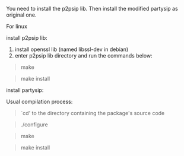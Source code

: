 You need to install the p2psip lib. Then install the modified partysip as original one.

For linux

install  p2psip lib:
  1. install openssl lib (named libssl-dev in debian)
  1. enter p2psip lib directory and run the commands below:

> make

> make install

install partysip:

Usual compilation process:

> `cd' to the directory containing the package's source code

> ./configure

> make

> make install